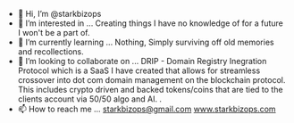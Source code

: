 - 👋 Hi, I’m @starkbizops
- 👀 I’m interested in ... Creating things I have no knowledge of for a future I won't be a part of. 
- 🌱 I’m currently learning ... Nothing, Simply surviving off old memories and recollections.
- 💞️ I’m looking to collaborate on ...  DRIP - Domain Registry Inegration Protocol which is a SaaS I have created that allows for streamless crossover into dot com domain management on the blockchain protocol. This includes crypto driven and backed tokens/coins that are tied to the clients account via 50/50 algo and AI. . 
- 📫 How to reach me ... starkbizops@gmail.com  www.starkbizops.com

<!---
starkbizops/starkbizops is a ✨ special ✨ repository because its `README.md` (this file) appears on your GitHub profile.
You can click the Preview link to take a look at your changes.
--->
